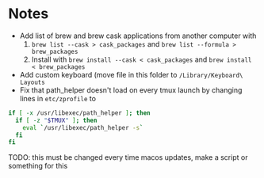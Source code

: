 # Notes

- Add list of brew and brew cask applications from another computer with
  1. `brew list --cask > cask_packages` and `brew list --formula > brew_packages`
  2. Install with `brew install --cask < cask_packages` and `brew install < brew_packages`
- Add custom keyboard (move file in this folder to `/Library/Keyboard\ Layouts`
- Fix that path_helper doesn't load on every tmux launch by changing lines in
  `etc/zprofile` to

```bash
if [ -x /usr/libexec/path_helper ]; then
  if [ -z "$TMUX" ]; then
    eval `/usr/libexec/path_helper -s`
  fi
fi
```
TODO: this must be changed every time macos updates, make a script or something for this
